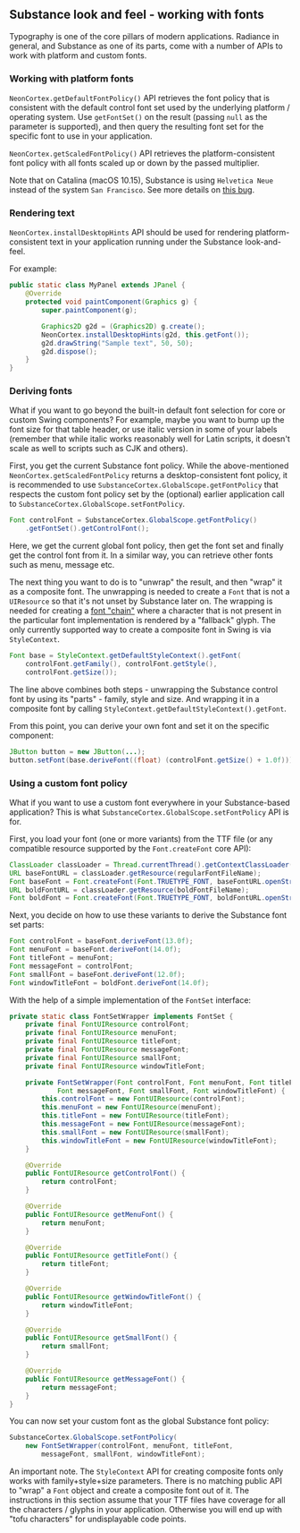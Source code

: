 ## Substance look and feel - working with fonts

Typography is one of the core pillars of modern applications. Radiance in general, and Substance as one of its parts, come with a number of APIs to work with platform and custom fonts.

### Working with platform fonts

`NeonCortex.getDefaultFontPolicy()` API retrieves the font policy that is consistent with the default control font set used by the underlying platform / operating system. Use `getFontSet()` on the result (passing `null` as the parameter is supported), and then query the resulting font set for the specific font to use in your application.

`NeonCortex.getScaledFontPolicy()` API retrieves the platform-consistent font policy with all fonts scaled up or down by the passed multiplier.

Note that on Catalina (macOS 10.15), Substance is using `Helvetica Neue` instead of the system `San Francisco`. See more details on [this bug](https://github.com/kirill-grouchnikov/radiance/issues/224).

### Rendering text

`NeonCortex.installDesktopHints` API should be used for rendering platform-consistent text in your application running under the Substance look-and-feel.

For example:

```java
public static class MyPanel extends JPanel {
    @Override
    protected void paintComponent(Graphics g) {
        super.paintComponent(g);

        Graphics2D g2d = (Graphics2D) g.create();
        NeonCortex.installDesktopHints(g2d, this.getFont());
        g2d.drawString("Sample text", 50, 50);
        g2d.dispose();
    }
}
```

### Deriving fonts

What if you want to go beyond the built-in default font selection for core or custom Swing components? For example, maybe you want to bump up the font size for that table header, or use italic version in some of your labels (remember that while italic works reasonably well for Latin scripts, it doesn't scale as well to scripts such as CJK and others).

First, you get the current Substance font policy. While the above-mentioned `NeonCortex.getScaledFontPolicy` returns a desktop-consistent font policy, it is recommended to use `SubstanceCortex.GlobalScope.getFontPolicy` that respects the custom font policy set by the (optional) earlier application call to `SubstanceCortex.GlobalScope.setFontPolicy`.

```java
Font controlFont = SubstanceCortex.GlobalScope.getFontPolicy()
    .getFontSet().getControlFont();
```

Here, we get the current global font policy, then get the font set and finally get the control font from it. In a similar way, you can retrieve other fonts such as menu, message etc.

The next thing you want to do is to "unwrap" the result, and then "wrap" it as a composite font. The unwrapping is needed to create a `Font` that is not a `UIResource` so that it's not unset by Substance later on. The wrapping is needed for creating a [font "chain"](https://github.com/kirill-grouchnikov/radiance/issues/4) where a character that is not present in the particular font implementation is rendered by a "fallback" glyph. The only currently supported way to create a composite font in Swing is via `StyleContext`.

```java
Font base = StyleContext.getDefaultStyleContext().getFont(
    controlFont.getFamily(), controlFont.getStyle(),
    controlFont.getSize());
```

The line above combines both steps - unwrapping the Substance control font by using its "parts" - family, style and size. And wrapping it in a composite font by calling `StyleContext.getDefaultStyleContext().getFont`.

From this point, you can derive your own font and set it on the specific component:

```java
JButton button = new JButton(...);
button.setFont(base.deriveFont((float) (controlFont.getSize() + 1.0f)));
```

### Using a custom font policy

What if you want to use a custom font everywhere in your Substance-based application? This is what `SubstanceCortex.GlobalScope.setFontPolicy` API is for.

First, you load your font (one or more variants) from the TTF file (or any compatible resource supported by the `Font.createFont` core API):

```java
ClassLoader classLoader = Thread.currentThread().getContextClassLoader();
URL baseFontURL = classLoader.getResource(regularFontFileName);
Font baseFont = Font.createFont(Font.TRUETYPE_FONT, baseFontURL.openStream());
URL boldFontURL = classLoader.getResource(boldFontFileName);
Font boldFont = Font.createFont(Font.TRUETYPE_FONT, boldFontURL.openStream());
```

Next, you decide on how to use these variants to derive the Substance font set parts:

```java
Font controlFont = baseFont.deriveFont(13.0f);
Font menuFont = baseFont.deriveFont(14.0f);
Font titleFont = menuFont;
Font messageFont = controlFont;
Font smallFont = baseFont.deriveFont(12.0f);
Font windowTitleFont = boldFont.deriveFont(14.0f);
```

With the help of a simple implementation of the `FontSet` interface:

```java
private static class FontSetWrapper implements FontSet {
    private final FontUIResource controlFont;
    private final FontUIResource menuFont;
    private final FontUIResource titleFont;
    private final FontUIResource messageFont;
    private final FontUIResource smallFont;
    private final FontUIResource windowTitleFont;

    private FontSetWrapper(Font controlFont, Font menuFont, Font titleFont,
            Font messageFont, Font smallFont, Font windowTitleFont) {
        this.controlFont = new FontUIResource(controlFont);
        this.menuFont = new FontUIResource(menuFont);
        this.titleFont = new FontUIResource(titleFont);
        this.messageFont = new FontUIResource(messageFont);
        this.smallFont = new FontUIResource(smallFont);
        this.windowTitleFont = new FontUIResource(windowTitleFont);
    }

    @Override
    public FontUIResource getControlFont() {
        return controlFont;
    }

    @Override
    public FontUIResource getMenuFont() {
        return menuFont;
    }

    @Override
    public FontUIResource getTitleFont() {
        return titleFont;
    }

    @Override
    public FontUIResource getWindowTitleFont() {
        return windowTitleFont;
    }

    @Override
    public FontUIResource getSmallFont() {
        return smallFont;
    }

    @Override
    public FontUIResource getMessageFont() {
        return messageFont;
    }
}
```

You can now set your custom font as the global Substance font policy:

```java
SubstanceCortex.GlobalScope.setFontPolicy(
    new FontSetWrapper(controlFont, menuFont, titleFont,
        messageFont, smallFont, windowTitleFont);
````

An important note. The `StyleContext` API for creating composite fonts only works with family+style+size parameters. There is no matching public API to "wrap" a `Font` object and create a composite font out of it. The instructions in this section assume that your TTF files have coverage for all the characters / glyphs in your application. Otherwise you will end up with "tofu characters" for undisplayable code points.
